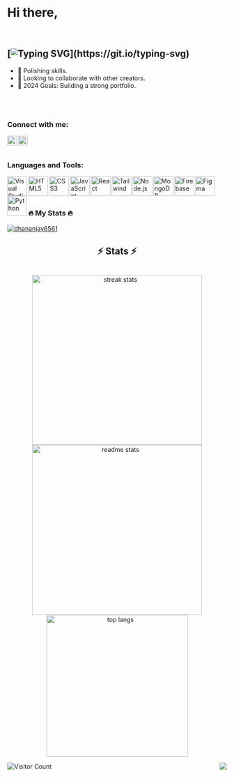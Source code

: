 <br />


# Hi there,

<br />

## [![Typing SVG](https://readme-typing-svg.herokuapp.com?font=Manrope&size=22&duration=3000&color=FF540FB3&vCenter=true&height=22&lines=Heyy+guys!!;I'm+Dhananjay+!!;I'm+a+student+!!;I'm+a+Developer+!!)](https://git.io/typing-svg)


- 🌱 Polishing skills.
- 👯 Looking to collaborate with other creators. 
- 🥅 2024 Goals: Building a strong portfolio.


<br />
<br />

<!--<div align="center">
  <img src="https://visitor-badge.laobi.icu/badge?page_id=dhananjay6561.dhananjay6561&"  />
</div> -->


### Connect with me:

[<img align="left" alt="Profile | LinkedIn" width="22px" src="https://www.svgrepo.com/show/70809/linkedin.svg" />](https://www.linkedin.com/in/dhananjay-aggarwal6561/)
[<img align="left" alt="Profile | Instagram" width="22px" src="https://www.svgrepo.com/show/111199/instagram.svg" />](https://www.instagram.com/dhananjaydontknow?igsh=aWR6OW95Z25nazlp)


<br />
<br />

### Languages and Tools:

[<img align="left" alt="Visual Studio Code" width="45px" src="https://www.svgrepo.com/show/354522/visual-studio-code.svg" />](#)
[<img align="left" alt="HTML5" width="45px" src="https://www.vectorlogo.zone/logos/w3_html5/w3_html5-icon.svg" />](#)
[<img align="left" alt="CSS3" width="45px" src="https://www.vectorlogo.zone/logos/w3_css/w3_css-icon.svg" />](#)
[<img align="left" alt="JavaScript" width="45px" src="https://www.svgrepo.com/show/353925/javascript.svg" />](#)
[<img align="left" alt="React" width="45px" src="https://www.vectorlogo.zone/logos/reactjs/reactjs-icon.svg" />](#)
[<img align="left" alt="Tailwind" width="45px" src="https://upload.wikimedia.org/wikipedia/commons/d/d5/Tailwind_CSS_Logo.svg" />](#)
[<img align="left" alt="Node.js" width="45px" src="https://www.svgrepo.com/show/378837/node.svg" />](#)
[<img align="left" alt="MongoDB" width="45px" src="https://www.vectorlogo.zone/logos/mongodb/mongodb-icon.svg" />](#)
[<img align="left" alt="Firebase" width="45px" src="https://www.vectorlogo.zone/logos/firebase/firebase-icon.svg" />](#)
[<img align="left" alt="Figma" width="45px" src="https://www.vectorlogo.zone/logos/figma/figma-icon.svg" />](#)
[<img align="left" alt="Python" width="45px" src="https://www.vectorlogo.zone/logos/python/python-icon.svg" />](#)


<br />
<br />
<br />



<h3 align="left">🔥 My Stats 🔥</h3>
<p align="left"> <a href="https://github.com/ryo-ma/github-profile-trophy"><img src="https://github-profile-trophy.vercel.app/?username=dhananjay6561&theme=darkhub" alt="dhananjay6561" /></a> </p>


<h2 align="center">⚡ Stats ⚡</h2>
<br>
<div align=center>
  <img width=390 src="https://github-readme-streak-stats.herokuapp.com/?user=dhananjay6561&theme=react&border_radius=12" alt="streak stats"/>
  <img width=390 src="https://github-readme-stats-salesp07.vercel.app/api?username=dhananjay6561&count_private=true&show_icons=true&theme=react&rank_icon=github&border_radius=10" alt="readme stats" />
  <br/>
  <img width=325 align="center" src="https://github-readme-stats-salesp07.vercel.app/api/top-langs/?username=dhananjay6561&hide=HTML&langs_count=8&layout=compact&theme=react&border_radius=10&size_weight=0.5&count_weight=0.5&exclude_repo=github-readme-stats" alt="top langs" />
</div>


![Visitor Count](https://profile-counter.glitch.me/dhananjay6561/count.svg)
<img align="right" src="https://visitor-badge.laobi.icu/badge?page_id=dhananjay6561.dhananjay6561" />
